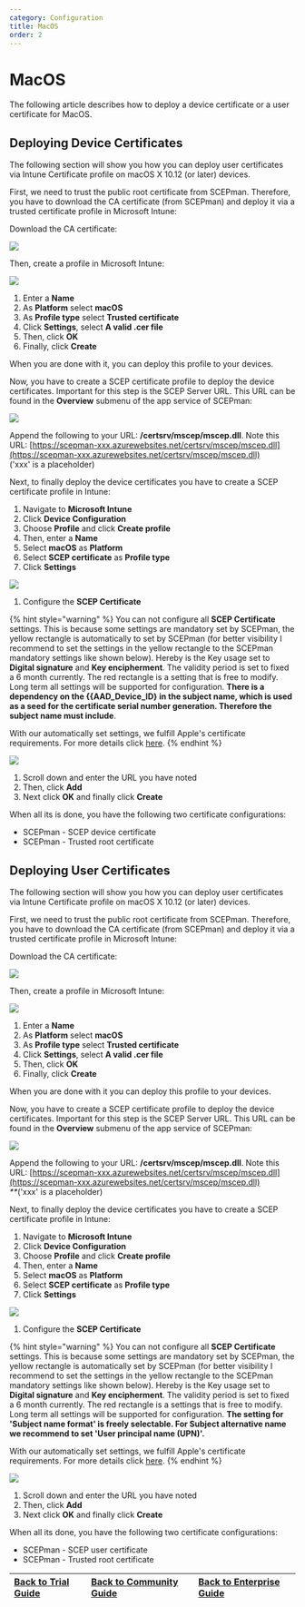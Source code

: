 ```yaml
---
category: Configuration
title: MacOS
order: 2
---
```


# MacOS

The following article describes how to deploy a device certificate or a user certificate for MacOS.

## Deploying Device Certificates

The following section will show you how you can deploy user certificates via Intune Certificate profile on macOS X 10.12 \(or later\) devices.

First, we need to trust the public root certificate from SCEPman. Therefore, you have to download the CA certificate \(from SCEPman\) and deploy it via a trusted certificate profile in Microsoft Intune:

Download the CA certificate:

![](../../.gitbook/assets/scepman24%20%281%29%20%287%29%20%288%29%20%288%29%20%288%29%20%284%29%20%2813%29.png)

Then, create a profile in Microsoft Intune:

![](../../.gitbook/assets/scepman_macos1%20%282%29%20%282%29%20%282%29%20%282%29%20%282%29%20%282%29%20%282%29%20%282%29%20%282%29%20%282%29%20%282%29%20%282%29%20%282%29%20%282%29%20%282%29%20%282%29%20%282%29%20%282%29%20%282%29%20%282%29%20%282%29.png)

1. Enter a **Name**
2. As **Platform** select **macOS**
3. As **Profile type** select **Trusted certificate**
4. Click **Settings**, select **A valid .cer file**
5. Then, click **OK**
6. Finally, click **Create**

When you are done with it, you can deploy this profile to your devices.

Now, you have to create a SCEP certificate profile to deploy the device certificates. Important for this step is the SCEP Server URL. This URL can be found in the **Overview** submenu of the app service of SCEPman:

![](../../.gitbook/assets/scepman27%20%282%29%20%281%29%20%2814%29.png)

Append the following to your URL: **/certsrv/mscep/mscep.dll**. Note this URL: [https://scepman-xxx.azurewebsites.net/certsrv/mscep/mscep.dll](https://scepman-xxx.azurewebsites.net/certsrv/mscep/mscep.dll)  
\('xxx' is a placeholder\)

Next, to finally deploy the device certificates you have to create a SCEP certificate profile in Intune:

1. Navigate to **Microsoft Intune**
2. Click **Device Configuration**
3. Choose **Profile** and click **Create profile**
4. Then, enter a **Name**
5. Select **macOS** as **Platform**
6. Select **SCEP certificate** as **Profile type**
7. Click **Settings**

![](../../.gitbook/assets/scepman_macos1_1%20%281%29.png)

1. Configure the **SCEP Certificate**

{% hint style="warning" %}
You can not configure all **SCEP Certificate** settings. This is because some settings are mandatory set by SCEPman, the yellow rectangle is automatically to set by SCEPman \(for better visibility I recommend to set the settings in the yellow rectangle to the SCEPman mandatory settings like shown below\). Hereby is the Key usage set to **Digital signature** and **Key encipherment**. The validity period is set to fixed a 6 month currently. The red rectangle is a setting that is free to modify. Long term all settings will be supported for configuration. **There is a dependency on the {{AAD\_Device\_ID} in the subject name, which is used as a seed for the certificate serial number generation. Therefore the subject name must include**.

With our automatically set settings, we fulfill Apple's certificate requirements. For more details click [here](https://support.apple.com/en-us/HT210176).
{% endhint %}

![](../../.gitbook/assets/scepman_macos2%20%281%29.png)

1. Scroll down and enter the URL you have noted
2. Then, click **Add**
3. Next click **OK** and finally click **Create**

When all its is done, you have the following two certificate configurations:

* SCEPman - SCEP device certificate
* SCEPman - Trusted root certificate

## Deploying User Certificates

The following section will show you how you can deploy user certificates via Intune Certificate profile on macOS X 10.12 \(or later\) devices.

First, we need to trust the public root certificate from SCEPman. Therefore, you have to download the CA certificate \(from SCEPman\) and deploy it via a trusted certificate profile in Microsoft Intune:

Download the CA certificate:

![](../../.gitbook/assets/scepman24%20%281%29%20%287%29%20%288%29%20%288%29%20%288%29%20%284%29%20%2813%29.png)

Then, create a profile in Microsoft Intune:

![](../../.gitbook/assets/scepman_macos1%20%282%29%20%282%29%20%282%29%20%282%29%20%282%29%20%282%29%20%282%29%20%282%29%20%282%29%20%282%29%20%282%29%20%282%29%20%282%29%20%282%29%20%282%29%20%282%29%20%282%29%20%282%29%20%282%29%20%282%29%20%282%29%20%281%29.png)

1. Enter a **Name**
2. As **Platform** select **macOS**
3. As **Profile type** select **Trusted certificate**
4. Click **Settings**, select **A valid .cer file**
5. Then, click **OK**
6. Finally, click **Create**

When you are done with it you can deploy this profile to your devices.

Now, you have to create a SCEP certificate profile to deploy the device certificates. Important for this step is the SCEP Server URL. This URL can be found in the **Overview** submenu of the app service of SCEPman:

![](../../.gitbook/assets/scepman27%20%282%29%20%281%29%20%2814%29.png)

Append the following to your URL: **/certsrv/mscep/mscep.dll**. Note this URL: [https://scepman-xxx.azurewebsites.net/certsrv/mscep/mscep.dll](https://scepman-xxx.azurewebsites.net/certsrv/mscep/mscep.dll)  
_\*\*_\('xxx' is a placeholder\)

Next, to finally deploy the device certificates you have to create a SCEP certificate profile in Intune:

1. Navigate to **Microsoft Intune**
2. Click **Device Configuration**
3. Choose **Profile** and click **Create profile**
4. Then, enter a **Name**
5. Select **macOS** as **Platform**
6. Select **SCEP certificate** as **Profile type**
7. Click **Settings**

![](../../.gitbook/assets/scepman_user_mac_1%20%281%29%20%281%29.png)

1. Configure the **SCEP Certificate**

{% hint style="warning" %}
You can not configure all **SCEP Certificate** settings. This is because some settings are mandatory set by SCEPman, the yellow rectangle is automatically set by SCEPman \(for better visibility I recommend to set the settings in the yellow rectangle to the SCEPman mandatory settings like shown below\). Hereby is the Key usage set to **Digital signature** and **Key encipherment**. The validity period is set to fixed a 6 month currently. The red rectangle is a settings that is free to modify. Long term all settings will be supported for configuration. **The setting for 'Subject name format' is freely selectable. For Subject alternative name we recommend to set 'User principal name \(UPN\)'.**

With our automatically set settings, we fulfill Apple's certificate requirements. For more details click [here](https://support.apple.com/en-us/HT210176).
{% endhint %}

![](../../.gitbook/assets/scepman_user_mac_2.png)

1. Scroll down and enter the URL you have noted
2. Then, click **Add**
3. Next click **OK** and finally click **Create**

When all its done, you have the following two certificate configurations:

* SCEPman - SCEP user certificate
* SCEPman - Trusted root certificate

| ​[Back to Trial Guide​](../../deployment/trial-guide.md#step-4-configure-intune-deployment-profiles) | [Back to Community Guide](../../deployment/community-guide.md#step-9-configure-intune-deployment-profiles) | ​[Back to Enterprise Guide​](../../deployment/enterprise-guide.md#step-11-configure-intune-deployment-profiles) |
| :--- | :--- | :--- |


